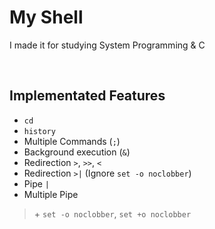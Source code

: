 # My Shell

I made it for studying System Programming & C

<br>

## Implementated Features
- `cd`
- `history`
- Multiple Commands (`;`)
- Background execution (`&`)
- Redirection `>`, `>>`, `<`
- Redirection `>|` (Ignore `set -o noclobber`)
- Pipe `|`
- Multiple Pipe

> \+ `set -o noclobber`, `set +o noclobber`
